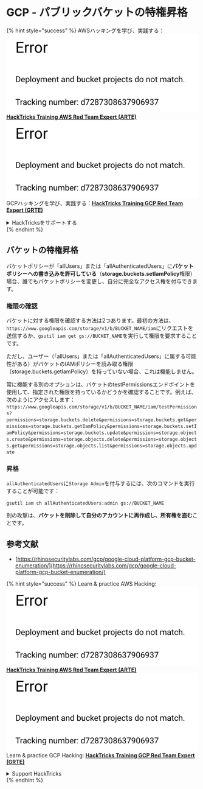 # GCP - パブリックバケットの特権昇格

{% hint style="success" %}
AWSハッキングを学び、実践する：<img src="../../../../.gitbook/assets/image (1) (1).png" alt="" data-size="line">[**HackTricks Training AWS Red Team Expert (ARTE)**](https://training.hacktricks.xyz/courses/arte)<img src="../../../../.gitbook/assets/image (1) (1).png" alt="" data-size="line">\
GCPハッキングを学び、実践する：<img src="../../../../.gitbook/assets/image (2).png" alt="" data-size="line">[**HackTricks Training GCP Red Team Expert (GRTE)**<img src="../../../../.gitbook/assets/image (2).png" alt="" data-size="line">](https://training.hacktricks.xyz/courses/grte)

<details>

<summary>HackTricksをサポートする</summary>

* [**サブスクリプションプラン**](https://github.com/sponsors/carlospolop)を確認してください！
* **💬 [**Discordグループ**](https://discord.gg/hRep4RUj7f)または[**Telegramグループ**](https://t.me/peass)に参加するか、**Twitter** 🐦 [**@hacktricks\_live**](https://twitter.com/hacktricks\_live)**をフォローしてください。**
* **ハッキングのトリックを共有するには、[**HackTricks**](https://github.com/carlospolop/hacktricks)および[**HackTricks Cloud**](https://github.com/carlospolop/hacktricks-cloud)のGitHubリポジトリにPRを提出してください。**

</details>
{% endhint %}

## バケットの特権昇格

バケットポリシーが「allUsers」または「allAuthenticatedUsers」に**バケットポリシーへの書き込みを許可している**（**storage.buckets.setIamPolicy**権限）場合、誰でもバケットポリシーを変更し、自分に完全なアクセス権を付与できます。

### 権限の確認

バケットに対する権限を確認する方法は2つあります。最初の方法は、`https://www.googleapis.com/storage/v1/b/BUCKET_NAME/iam`にリクエストを送信するか、`gsutil iam get gs://BUCKET_NAME`を実行して権限を要求することです。

ただし、ユーザー（「allUsers」または「allAuthenticatedUsers」に属する可能性がある）がバケットのIAMポリシーを読み取る権限（storage.buckets.getIamPolicy）を持っていない場合、これは機能しません。

常に機能する別のオプションは、バケットのtestPermissionsエンドポイントを使用して、指定された権限を持っているかどうかを確認することです。例えば、次のようにアクセスします：`https://www.googleapis.com/storage/v1/b/BUCKET_NAME/iam/testPermissions?permissions=storage.buckets.delete&permissions=storage.buckets.get&permissions=storage.buckets.getIamPolicy&permissions=storage.buckets.setIamPolicy&permissions=storage.buckets.update&permissions=storage.objects.create&permissions=storage.objects.delete&permissions=storage.objects.get&permissions=storage.objects.list&permissions=storage.objects.update`

### 昇格

`allAuthenticatedUsers`に`Storage Admin`を付与するには、次のコマンドを実行することが可能です：
```bash
gsutil iam ch allAuthenticatedUsers:admin gs://BUCKET_NAME
```
別の攻撃は、**バケットを削除して自分のアカウントに再作成し、所有権を盗む**ことです。

## 参考文献

* [https://rhinosecuritylabs.com/gcp/google-cloud-platform-gcp-bucket-enumeration/](https://rhinosecuritylabs.com/gcp/google-cloud-platform-gcp-bucket-enumeration/)

{% hint style="success" %}
Learn & practice AWS Hacking:<img src="../../../../.gitbook/assets/image (1) (1).png" alt="" data-size="line">[**HackTricks Training AWS Red Team Expert (ARTE)**](https://training.hacktricks.xyz/courses/arte)<img src="../../../../.gitbook/assets/image (1) (1).png" alt="" data-size="line">\
Learn & practice GCP Hacking: <img src="../../../../.gitbook/assets/image (2).png" alt="" data-size="line">[**HackTricks Training GCP Red Team Expert (GRTE)**<img src="../../../../.gitbook/assets/image (2).png" alt="" data-size="line">](https://training.hacktricks.xyz/courses/grte)

<details>

<summary>Support HackTricks</summary>

* Check the [**subscription plans**](https://github.com/sponsors/carlospolop)!
* **Join the** 💬 [**Discord group**](https://discord.gg/hRep4RUj7f) or the [**telegram group**](https://t.me/peass) or **follow** us on **Twitter** 🐦 [**@hacktricks\_live**](https://twitter.com/hacktricks\_live)**.**
* **Share hacking tricks by submitting PRs to the** [**HackTricks**](https://github.com/carlospolop/hacktricks) and [**HackTricks Cloud**](https://github.com/carlospolop/hacktricks-cloud) github repos.

</details>
{% endhint %}
